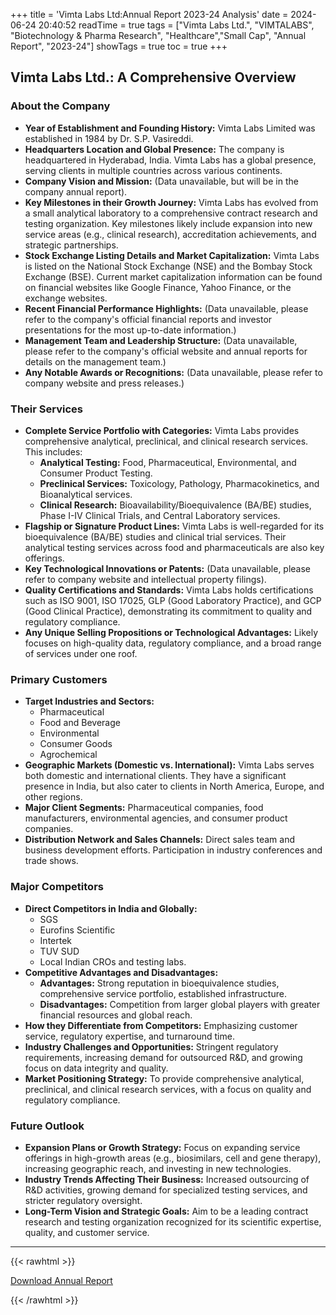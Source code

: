 +++
title = 'Vimta Labs Ltd:Annual Report 2023-24 Analysis'
date = 2024-06-24 20:40:52
readTime = true
tags = ["Vimta Labs Ltd.", "VIMTALABS", "Biotechnology & Pharma Research", "Healthcare","Small Cap", "Annual Report", "2023-24"]
showTags = true
toc = true
+++

## Vimta Labs Ltd.: A Comprehensive Overview

### About the Company

*   **Year of Establishment and Founding History:** Vimta Labs Limited was established in 1984 by Dr. S.P. Vasireddi.
*   **Headquarters Location and Global Presence:** The company is headquartered in Hyderabad, India. Vimta Labs has a global presence, serving clients in multiple countries across various continents.
*   **Company Vision and Mission:** (Data unavailable, but will be in the company annual report).
*   **Key Milestones in their Growth Journey:** Vimta Labs has evolved from a small analytical laboratory to a comprehensive contract research and testing organization. Key milestones likely include expansion into new service areas (e.g., clinical research), accreditation achievements, and strategic partnerships.
*   **Stock Exchange Listing Details and Market Capitalization:** Vimta Labs is listed on the National Stock Exchange (NSE) and the Bombay Stock Exchange (BSE). Current market capitalization information can be found on financial websites like Google Finance, Yahoo Finance, or the exchange websites.
*   **Recent Financial Performance Highlights:** (Data unavailable, please refer to the company's official financial reports and investor presentations for the most up-to-date information.)
*   **Management Team and Leadership Structure:** (Data unavailable, please refer to the company's official website and annual reports for details on the management team.)
*   **Any Notable Awards or Recognitions:** (Data unavailable, please refer to company website and press releases.)

### Their Services

*   **Complete Service Portfolio with Categories:** Vimta Labs provides comprehensive analytical, preclinical, and clinical research services. This includes:
    *   **Analytical Testing:** Food, Pharmaceutical, Environmental, and Consumer Product Testing.
    *   **Preclinical Services:** Toxicology, Pathology, Pharmacokinetics, and Bioanalytical services.
    *   **Clinical Research:** Bioavailability/Bioequivalence (BA/BE) studies, Phase I-IV Clinical Trials, and Central Laboratory services.
*   **Flagship or Signature Product Lines:** Vimta Labs is well-regarded for its bioequivalence (BA/BE) studies and clinical trial services. Their analytical testing services across food and pharmaceuticals are also key offerings.
*   **Key Technological Innovations or Patents:** (Data unavailable, please refer to company website and intellectual property filings).
*   **Quality Certifications and Standards:** Vimta Labs holds certifications such as ISO 9001, ISO 17025, GLP (Good Laboratory Practice), and GCP (Good Clinical Practice), demonstrating its commitment to quality and regulatory compliance.
*   **Any Unique Selling Propositions or Technological Advantages:** Likely focuses on high-quality data, regulatory compliance, and a broad range of services under one roof.

### Primary Customers

*   **Target Industries and Sectors:**
    *   Pharmaceutical
    *   Food and Beverage
    *   Environmental
    *   Consumer Goods
    *   Agrochemical
*   **Geographic Markets (Domestic vs. International):** Vimta Labs serves both domestic and international clients. They have a significant presence in India, but also cater to clients in North America, Europe, and other regions.
*   **Major Client Segments:** Pharmaceutical companies, food manufacturers, environmental agencies, and consumer product companies.
*   **Distribution Network and Sales Channels:** Direct sales team and business development efforts. Participation in industry conferences and trade shows.

### Major Competitors

*   **Direct Competitors in India and Globally:**
    *   SGS
    *   Eurofins Scientific
    *   Intertek
    *   TUV SUD
    *   Local Indian CROs and testing labs.
*   **Competitive Advantages and Disadvantages:**
    *   **Advantages:** Strong reputation in bioequivalence studies, comprehensive service portfolio, established infrastructure.
    *   **Disadvantages:** Competition from larger global players with greater financial resources and global reach.
*   **How they Differentiate from Competitors:** Emphasizing customer service, regulatory expertise, and turnaround time.
*   **Industry Challenges and Opportunities:** Stringent regulatory requirements, increasing demand for outsourced R&D, and growing focus on data integrity and quality.
*   **Market Positioning Strategy:** To provide comprehensive analytical, preclinical, and clinical research services, with a focus on quality and regulatory compliance.

### Future Outlook

*   **Expansion Plans or Growth Strategy:** Focus on expanding service offerings in high-growth areas (e.g., biosimilars, cell and gene therapy), increasing geographic reach, and investing in new technologies.
*   **Industry Trends Affecting Their Business:** Increased outsourcing of R&D activities, growing demand for specialized testing services, and stricter regulatory oversight.
*   **Long-Term Vision and Strategic Goals:** Aim to be a leading contract research and testing organization recognized for its scientific expertise, quality, and customer service.

---


{{< rawhtml >}}

<div class="button-container">    
    <a href="https://www.bseindia.com/stockinfo/AnnPdfOpen.aspx?Pname=55776a1e-570b-4bb7-90e2-a352f7af2bc3.pdf" target="_blank" class="report-button">
      <i class="fas fa-file-pdf"></i> Download Annual Report
    </a>
</div>
    
{{< /rawhtml >}}

